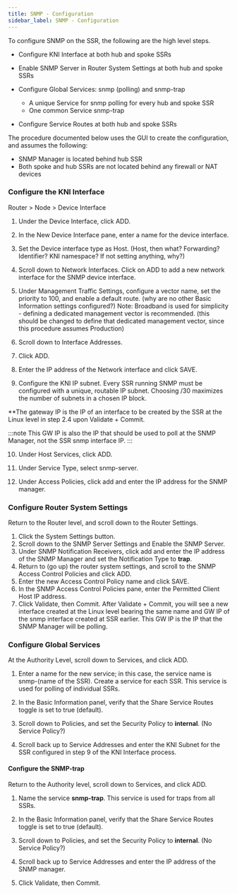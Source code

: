 ```yaml
---
title: SNMP - Configuration 
sidebar_label: SNMP - Configuration
---
```


To configure SNMP on the SSR, the following are the high level steps.


- Configure KNI Interface at both hub and spoke SSRs

- Enable SNMP Server in Router System Settings at both hub and spoke SSRs

- Configure Global Services: snmp (polling) and snmp-trap
	- A unique Service for snmp polling for every hub and spoke SSR
	- One common Service snmp-trap 

- Configure Service Routes at both hub and spoke SSRs

The procedure documented below uses the GUI to create the configuration, and assumes the following:

- SNMP Manager is located behind hub SSR
- Both spoke and hub SSRs are not located behind any firewall or NAT devices

### Configure the KNI Interface

Router > Node > Device Interface

1. Under the Device Interface, click ADD.

2. In the New Device Interface pane, enter a name for the device interface.

3. Set the Device interface type as Host. (Host, then what? Forwarding? Identifier? KNI namespace? If not setting anything, why?)

4. Scroll down to Network Interfaces. Click on ADD to add a new network interface for the SNMP device interface.

5. Under Management Traffic Settings, configure a vector name, set the priority to 100, and enable a default route. (why are no other Basic Information settings configured?) Note: Broadband is used for simplicity - defining a dedicated management vector is recommended. (this should be changed to define that dedicated management vector, since this procedure assumes Production)

6. Scroll down to Interface Addresses. 

7. Click ADD. 

8. Enter the IP address of the Network interface and click SAVE.
9. Configure the KNI IP subnet. Every SSR running SNMP must be configured with a unique, routable IP subnet. Choosing /30 maximizes the number of subnets in a chosen IP block. 

**The gateway IP is the IP of an interface to be created by the SSR at the Linux level in step 2.4 upon Validate + Commit. 

:::note
This GW IP is also the IP that should be used to poll at the SNMP Manager, not the SSR snmp interface IP.
:::

10. Under Host Services, click ADD.

11. Under Service Type, select snmp-server.

12. Under Access Policies, click add and enter the IP address for the SNMP manager.

### Configure Router System Settings

Return to the Router level, and scroll down to the Router Settings.
1. Click the System Settings button.
2. Scroll down to the SNMP Server Settings and Enable the SNMP Server.
3. Under SNMP Notification Receivers, click add and enter the IP address of the SNMP Manager and set the Notification Type to **trap**.
4. Return to (go up) the router system settings, and scroll to the SNMP Access Control Policies and click ADD.
5. Enter the new Access Control Policy name and click SAVE. 
6. In the SNMP Access Control Policies pane, enter the Permitted Client Host IP address. 
7. Click Validate, then Commit.
After Validate + Commit, you will see a new interface created at the Linux level bearing the same name and GW IP of the snmp interface created at SSR earlier. This GW IP is the IP that the SNMP Manager will be polling.

### Configure Global Services

At the Authority Level, scroll down to Services, and click ADD.
1. Enter a name for the new service; in this case, the service name is snmp-(name of the SSR). Create a service for each SSR. This service is used for polling of individual SSRs.

2. In the Basic Information panel, verify that the Share Service Routes toggle is set to true (default).

3.  Scroll down to Policies, and set the Security Policy to **internal**. (No Service Policy?)

4. Scroll back up to Service Addresses and enter the KNI Subnet for the SSR configured in step 9 of the KNI Interface process.

#### Configure the SNMP-trap

Return to the Authority level, scroll down to Services, and click ADD.
1. Name the service **snmp-trap**. This service is used for traps from all SSRs.
2. In the Basic Information panel, verify that the Share Service Routes toggle is set to true (default).

3.  Scroll down to Policies, and set the Security Policy to **internal**. (No Service Policy?)

4. Scroll back up to Service Addresses and enter the IP address of the SNMP manager.

5. Click Validate, then Commit. 



